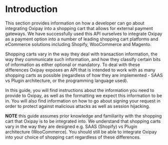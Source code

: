 # Introduction

This section provides information on how a developer can go about integrating Oxipay into a shopping cart that allows for external payment gateways. We have successfully used this API ourselves to integrate Oxipay as a payment option into a number of leading shopping cart platforms and eCommerce solutions including Shopify, WooCommerce and Magento.

Shopping carts vary in the way they deal with transaction information, the way they communicate such information, and how they classify certain bits of information as either optional or mandatory. To deal with these differences Oxipay exposes an API that is intended to work with as many shopping carts as possible (regardless of how they are implemented - SAAS vs Plugin architecture, or the programming language used).

In this guide, you will find instructions about the information you need to provide to Oxipay, as well as the formatting we expect this information to be in. You will also find information on how to go about signing your request in order to protect against malicious attacks as well as session hijacking.

**NOTE** this guide assumes prior knowledge and familiarity with the shopping cart that Oxipay is to be integrated into. We understand that shopping carts vary in the way they are designed e.g. SAAS (Shopify) vs Plugin architecture (WooCommerce). You should still be able to integrate Oxipay into your choice of shopping cart regardless of these differences.
